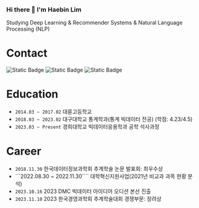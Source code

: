 ### Hi there 👋 I'm Haebin Lim

Studying Deep Learning & Recommender Systems & Natural Language Processing (NLP)

# Contact
<div>
  <img alt="Static Badge" src="https://img.shields.io/badge/Gmail-%23EA4335?style=for-the-badge&logo=gmail&logoColor=white">
  <img alt="Static Badge" src="https://img.shields.io/badge/Instagram-%23E4405F?style=for-the-badge&logo=instagram&logoColor=white">
  <img alt="Static Badge" src="https://img.shields.io/badge/Tistory-%23FF9E0F?style=for-the-badge&logo=tistory&logoColor=white">

  

</div>


# Education
* ```2014.03 ~ 2017.02``` 대륜고등학교
* ```2018.03 ~ 2023.02``` 대구대학교 통계학과(통계 빅데이터 전공) (학점: 4.23/4.5)
* ```2023.03 ~ Present``` 경희대학교 빅데이터응용학과 공학 석사과정

# Career
* ```2018.11.30``` 한국데이터정보과학회 추계학술 논문 발표회: 최우수상
* ```2022.08.30 ~ 2022.11.30```` 대학혁신지원사업(2021년 비교과 과목 현황 분석)
* ```2023.10.16``` 2023 DMC 빅데이터 아이디어 오디션 본선 진출
* ```2023.11.10``` 2023 한국경영과학회 추계학술대회 경쟁부문: 장려상




